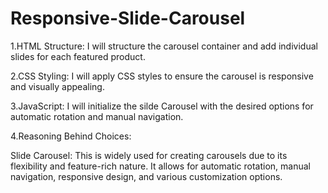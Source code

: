 # Responsive-Slide-Carousel


1.HTML Structure: I will structure the carousel container and add individual slides for 
each featured product.

2.CSS Styling: I will apply CSS styles to ensure the carousel is responsive and visually 
appealing.

3.JavaScript: I will initialize the silde Carousel with the desired options for automatic 
rotation and manual navigation.

4.Reasoning Behind Choices:

Slide Carousel: This is widely used for creating carousels due to its 
flexibility and feature-rich nature. It allows for automatic rotation, manual navigation,
responsive design, and various customization options.
